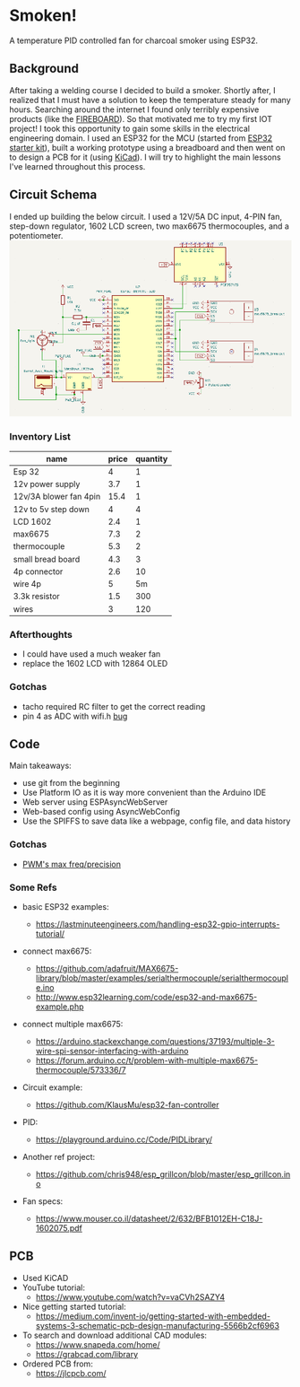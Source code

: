 # Smoken!
A temperature PID controlled fan for charcoal smoker using ESP32.
 
## Background
After taking a welding course I decided to build a smoker. Shortly after, I realized that I must have a solution to keep the temperature steady for many hours. Searching around the internet I found only terribly expensive products (like the [FIREBOARD](https://www.fireboard.com/shop/fireboard-2-drive/?fba_ref=14)). So that motivated me to try my first IOT project!
I took this opportunity to gain some skills in the electrical engineering domain.
I used an ESP32 for the MCU (started from [ESP32 starter kit](https://www.ebay.com/itm/303652581313)), built a working prototype using a breadboard and then went on to design a PCB for it (using [KiCad](https://www.kicad.org/)).
I will try to highlight the main lessons I've learned throughout this process.

## Circuit Schema
I ended up building the below circuit. I used a 12V/5A DC input, 4-PIN fan, step-down regulator, 1602 LCD screen, two max6675 thermocouples, and a potentiometer.
![Smoker Fan Schema](imgs/schema.png "Smoker Fan Schema")

### Inventory List

|name|price|quantity|
|----|----|---|
|Esp 32|4|1
|12v power supply|3.7|1
|12v/3A blower fan 4pin|15.4|1
|12v to 5v step down|4|4
|LCD 1602|2.4|1
|max6675|7.3|2
|thermocouple|5.3|2
|small bread board|4.3|3
|4p connector|2.6|10
|wire 4p|5|5m
|3.3k resistor|1.5|300
|wires|3|120

### Afterthoughts
- I could have used a much weaker fan
- replace the 1602 LCD with 12864 OLED

### Gotchas
- tacho required RC filter to get the correct reading
- pin 4 as ADC with wifi.h [bug](https://github.com/espressif/arduino-esp32/issues/102)

## Code
Main takeaways:
- use git from the beginning
- Use Platform IO as it is way more convenient than the Arduino IDE
- Web server using ESPAsyncWebServer
- Web-based config using AsyncWebConfig
- Use the SPIFFS to save data like a webpage, config file, and data history

### Gotchas
- [PWM's max freq/precision](src/fan.cpp#L18)

### Some Refs
- basic ESP32 examples:
  - https://lastminuteengineers.com/handling-esp32-gpio-interrupts-tutorial/

- connect max6675:
  - https://github.com/adafruit/MAX6675-library/blob/master/examples/serialthermocouple/serialthermocouple.ino
  - http://www.esp32learning.com/code/esp32-and-max6675-example.php

- connect multiple max6675:
  - https://arduino.stackexchange.com/questions/37193/multiple-3-wire-spi-sensor-interfacing-with-arduino
  - https://forum.arduino.cc/t/problem-with-multiple-max6675-thermocouple/573336/7

- Circuit example:
  - https://github.com/KlausMu/esp32-fan-controller

- PID:
  - https://playground.arduino.cc/Code/PIDLibrary/

- Another ref project:
  - https://github.com/chris948/esp_grillcon/blob/master/esp_grillcon.ino

- Fan specs:
  - https://www.mouser.co.il/datasheet/2/632/BFB1012EH-C18J-1602075.pdf


## PCB

- Used KiCAD
- YouTube tutorial:
  - https://www.youtube.com/watch?v=vaCVh2SAZY4
- Nice getting started tutorial:
  - https://medium.com/invent-io/getting-started-with-embedded-systems-3-schematic-pcb-design-manufacturing-5566b2cf6963
- To search and download additional CAD modules:
  - https://www.snapeda.com/home/
  - https://grabcad.com/library
- Ordered PCB from:
  - https://jlcpcb.com/
